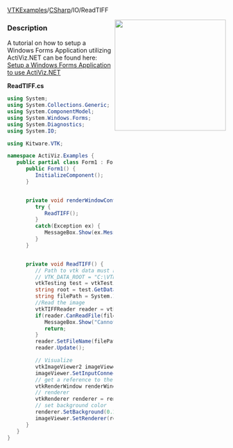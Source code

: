 [VTKExamples](Home)/[CSharp](CSharp)/IO/ReadTIFF

<img align="right" src="https://github.com/lorensen/VTKExamples/raw/master/Testing/Baseline/IO/TestReadTIFF.png" width="256" />

### Description
A tutorial on how to setup a Windows Forms Application utilizing ActiViz.NET can be found here: [Setup a Windows Forms Application to use ActiViz.NET](http://www.vtk.org/Wiki/VTK/CSharp/ActiViz.NET)

**ReadTIFF.cs**
```csharp
using System;
using System.Collections.Generic;
using System.ComponentModel;
using System.Windows.Forms;
using System.Diagnostics;
using System.IO;

using Kitware.VTK;

namespace ActiViz.Examples {
   public partial class Form1 : Form {
      public Form1() {
         InitializeComponent();
      }


      private void renderWindowControl1_Load(object sender, EventArgs e) {
         try {
            ReadTIFF();
         }
         catch(Exception ex) {
            MessageBox.Show(ex.Message, "Exception", MessageBoxButtons.OK);
         }
      }


      private void ReadTIFF() {
         // Path to vtk data must be set as an environment variable
         // VTK_DATA_ROOT = "C:\VTK\vtkdata-5.8.0"
         vtkTesting test = vtkTesting.New();
         string root = test.GetDataRoot();
         string filePath = System.IO.Path.Combine(root, @"Data\beach.tif");
         //Read the image
         vtkTIFFReader reader = vtkTIFFReader.New();
         if(reader.CanReadFile(filePath) == 0) {
            MessageBox.Show("Cannot read file \"" + filePath + "\"", "Error", MessageBoxButtons.OK);
            return;
         }
         reader.SetFileName(filePath);
         reader.Update();

         // Visualize
         vtkImageViewer2 imageViewer = vtkImageViewer2.New();
         imageViewer.SetInputConnection(reader.GetOutputPort());
         // get a reference to the renderwindow of our renderWindowControl1
         vtkRenderWindow renderWindow = renderWindowControl1.RenderWindow;
         // renderer
         vtkRenderer renderer = renderWindow.GetRenderers().GetFirstRenderer();
         // set background color
         renderer.SetBackground(0.2, 0.3, 0.4);
         imageViewer.SetRenderer(renderer);
      }
   }
}
```
